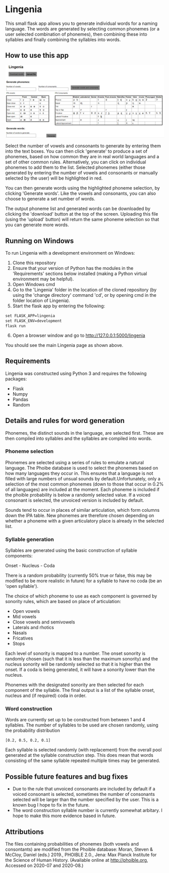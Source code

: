 # Lingenia

This small flask app allows you to generate individual words for a naming language. The words are generated by selecting common phonemes (or a user selected combination of phonemes), then combining these into syllables and finally combining the syllables into words.

## How to use this app
![Screenshot of the main Lingenia web interface page, showing features outlined below](images/main_page_view.png?raw=true "Main Lingenia web interface page")

Select the number of vowels and consonants to generate by entering them into the text boxes. You can then click 'generate' to produce a set of phonemes, based on how common they are in real world languages and a set of other common rules. Alternatively, you can click on individual phonemes to add them to the list. Selected phonemes (either those generated by entering the number of vowels and consonants or manually selected by the user) will be highlighted in red.

You can then generate words using the highlighted phoneme selection, by clicking 'Generate words'. Like the vowels and consonants, you can also choose to generate a set number of words.

The output phoneme list and generated words can be downloaded by clicking the 'download' button at the top of the screen. Uploading this file (using the 'upload' button) will return the same phoneme selection so that you can generate more words.

## Running on Windows

To run Lingenia with a development environment on Windows:
1. Clone this repository
2. Ensure that your version of Python has the modules in the 'Requirements' sections below installed (making a Python virtual environment may be helpful).
3. Open Windows cmd
4. Go to the 'Lingenia' folder in the location of the cloned repository (by using the 'change directory' command 'cd', or by opening cmd in the folder location of Lingenia).
5. Start the flask app by entering the following:
```
set FLASK_APP=lingenia
set FLASK_ENV=development
flask run
```
6. Open a browser window and go to http://127.0.0.1:5000/lingenia

You should see the main Lingenia page as shown above.

## Requirements

Lingenia was constructed using Python 3 and requires the following packages:

- Flask 
- Numpy
- Pandas
- Random

## Details and rules for word generation

Phonemes, the distinct sounds in the language, are selected first. These are then compiled into syllables and the syllables are compiled into words.

### Phoneme selection

Phonemes are selected using a series of rules to emulate a natural language. The Phoibe database is used to select the phonemes based on how many languages they occur in. This ensures that a language is not filled with large numbers of unsual sounds by default.Unfortunately, only a selection of the most common phonemes (down to those that occur in 0.2% of all languages) are included at the moment. Each phoneme is included if the phoible probability is below a randomly selected value. If a voiced consonant is selected, the unvoiced version is included by default.

Sounds tend to occur in places of similar articulation, which form columns down the IPA table. New phonemes are therefore chosen depending on whether a phoneme with a given articulatory place is already in the selected list. 

### Syllable generation

Syllables are generated using the basic construction of syllable components:

Onset - Nucleus - Coda

There is a random probability (currently 50% true or false, this may be modified to be more realistic in future) for a syllable to have no coda (be an 'open syllable').

The choice of which phoneme to use as each component is governed by sonority rules, which are based on place of articulation:
- Open vowels
- Mid vowels
- Close vowels and semivowels
- Laterals and rhotics
- Nasals
- Fricatives
- Stops

Each level of sonority is mapped to a number. The onset sonority is randomly chosen (such that it is less than the maximum sonority) and the nucleus sonority will be randomly selected so that it is higher than the onset. If a coda is being generated, it will have a sonority lower than the nucleus.

Phonemes with the designated sonority are then selected for each component of the syllable. The final output is a list of the syllable onset, nucleus and (if required) coda in order.

### Word construction

Words are currently set up to be constructed from between 1 and 4 syllables. The number of syllables to be used are chosen randomly, using the probability distribution 
```
[0.2, 0.5, 0.2, 0.1]
```
Each syllable is selected randomly (with replacement) from the overall pool generated at the syllable construction step. This does mean that words consisting of the same syllable repeated multiple times may be generated.

## Possible future features and bug fixes

- Due to the rule that unvoiced consonants are included by default if a voiced consonant is selected, sometimes the number of consonants selected will be larger than the number specified by the user. This is a known bug I hope to fix in the future.
- The word construction syllable number is currently somewhat arbitary. I hope to make this more evidence based in future. 

## Attributions 

The files containing probabilities of phonemes (both vowels and consontants) are modified from the Phoible database: Moran, Steven & McCloy, Daniel (eds.) 2019., PHOIBLE 2.0., Jena: Max Planck Institute for the Science of Human History. (Available online at http://phoible.org, Accessed on 2020-07 and 2020-08.)

